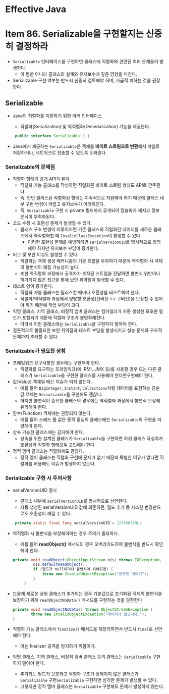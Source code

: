# Effective Java

# Item 86. Serializable을 구현할지는 신중히 결정하라

- `Serializable` 인터페이스를 구현하면 클래스에 직렬화와 관련된 여러 문제들이 발생한다.
    - 이 뿐만 아니라 클래스의 설계와 유지보수에 깊은 영향을 미친다.
- Serializable 구현 여부는 반드시 신중히 검토해야 하며, 가급적 피하는 것을 권장한다.

## Serializable

- Java의 직렬화를 지원하기 위한 마커 인터페이스
    - 직렬화(Serialization) 및 역직렬화(Deserialization) 기능을 제공한다.

    ```java
     public interface Serializable { }
    ```

- Java에서 제공하는 `Serializable`은 객체를 **바이트 스트림으로 변환**해서 파일로 저장하거나, 네트워크로 전송할 수 있도록 도와준다.

### Serializable의 문제점

- 직렬화 형태가 공개 API가 된다
    - 직렬화 가능 클래스를 작성하면 직렬화된 바이트 스트림 형태도 API로 간주된다.
    - 즉, 한번 릴리스된 직렬화된 형태는 지속적으로 지원해야 하기 때문에 클래스 내부 구현 변경이 어렵고 유지보수가 어려워진다.
    - 즉, `Serializable` 구현 시 private 필드까지 공개되어 캡슐화가 깨지고 정보 은닉이 무력화된다.
- 코드 수정 시 호환성 문제가 발생할 수 있다.
    - 클래스 구조 변경이 이루어지면 기존 클래스의 직렬화된 데이터를 새로운 클래스에서 역직렬화할 때 `InvalidClassException`이 발생할 수 있다.
        - 이러한 호환성 문제를 예방하려면 `serialVersionUID`를 명시적으로 정의해야 하지만 유지보수 부담이 증가한다.
- 버그 및 보안 이슈도 발생할 수 있다.
    - 직렬화는 객체 생성 메커니즘의 기본 흐름을 우회하기 때문에 역직렬화 시 객체의 불변식이 깨질 가능성이 높다.
    - 또한 역직렬화 과정에서 공격자가 조작된 스트림을 전달하면 불변식 위반이나 허가되지 않은 접근을 통해 보안 취약점이 발생할 수 있다.
- 테스트 양이 증가한다.
    - 직렬화 가능 클래스는 릴리스할 때마다 호환성을 테스트해야 한다.
    - 직렬화/역직렬화 과정에서 양방향 호환성(신버전 ↔ 구버전)을 보장할 수 있어야 하기 때문에 작업 부담이 크다.
- 익명 클래스, 지역 클래스, 비정적 멤버 클래스는 컴파일러가 자동 생성한 모호한 필드가 포함되기 때문에 직렬화 구조가 불명확해진다.
    - 따라서 이런 클래스에는 `Serializable`을 구현하지 말아야 한다.
- 결론적으로 불필요한 보안 취약점과 테스트 부담을 발생시키고 성능 문제와 구조적 문제까지 초래할 수 있다.

### Serializable가 필요한 상황

- 프레임워크 요구사항인 경우에는 구현해야 한다.
    - 직렬화를 요구하는 프레임워크(예: RMI, JMX 등)를 사용할 경우 또는 다른 클래스가 `Serializable`을 구현한 클래스를 사용해야 한다면구현해야 한다.
- 값(Value) 객체일 때는 이슈가 되지 않는다.
    - 예를 들어 `BigInteger`, `Instant`, `Collections`처럼 데이터를 표현하는 단순 값 객체는 `Serializable`을 구현해도 괜찮다.
    - 하지만 불변식이 중요한 클래스의 경우에는 역직렬화 과정에서 불변식 보장에 유의해야 한다.
- 함수(Function) 객체에는 권장되지 않는다.
    - 예를 들어 스레드 풀 같은 동작 중심의 클래스에는 `Serializable`의 구현을 지양해야 한다.
- 상속 가능한 클래스에는 금지해야 한다.
    - 상속을 위한 설계된 클래스가 `Serializable`을 구현하면 하위 클래스 작성자가 호환성과 직렬화 형태모두 고민해야 한다
- 정적 멤버 클래스는 직렬화해도 괜찮다.
    - 정적 멤버 클래스는 직렬화 구현에 문제가 없기 때문에 특별한 이유가 없다면 직렬화를 허용해도 이슈가 발생하지 않는다.

### **Serializable 구현 시 주의사항**

- serialVersionUID 명시
    - 클래스 내부에 `serialVersionUID`를 명시적으로 선언한다.
    - 자동 생성된 serialVersionUID 값에 의존하면, 필드 추가 등 사소한 변경만으로도 호환성이 깨질 수 있다.

    ```java
     private static final long serialVersionUID = 123456789L;
    ```

- 역직렬화 시 불변식을 보장해야하는 경우 주의가 필요하다.
    - 예를 들어 **readObject()** 메서드의 경우 오버라이드하여 불변식을 반드시 확인해야 한다.

    ```java
    private void readObject(ObjectInputStream ois) throws IOException, ClassNotFoundException {
             ois.defaultReadObject();
             if (필드가 null이거나 불변식에 위배되면) {
                 throw new InvalidObjectException("잘못된 데이터");
             }
         }
    ```

- 드물게 새로운 상위 클래스가 추가되는 경우 기본값으로 초기화된 객체의 불변식을 보장하기 위해 `readObjectNoData()` 메서드를 구현하는 것을 권장한다

    ```java
    private void readObjectNoData() throws ObjectStreamException {
    		throw new InvalidObjectException("데이터가 없습니다.");
    }
    ```

- 직렬화 가능 클래스에서 `finalize()` 메서드를 재정의하면서 반드시 `final`로 선언해야 한다.
    - 이는 finalizer 공격을 방지하기 위함이다.
- 익명 클래스, 지역 클래스, 비정적 멤버 클래스 등의 클래스는 `Serializable` 구현하지 말아야 한다.
    - 추가되는 필드가 모호하고 직렬화 구조가 정해지지 않은 클래스가 `Serializable` 구현`Serializable` 구현하면 심각한 문제가 발생할 수 있다.
    - 그렇지만 정적 멤버 클래스는 `Serializable` 구현해도 문제가 발생하지 않는다.